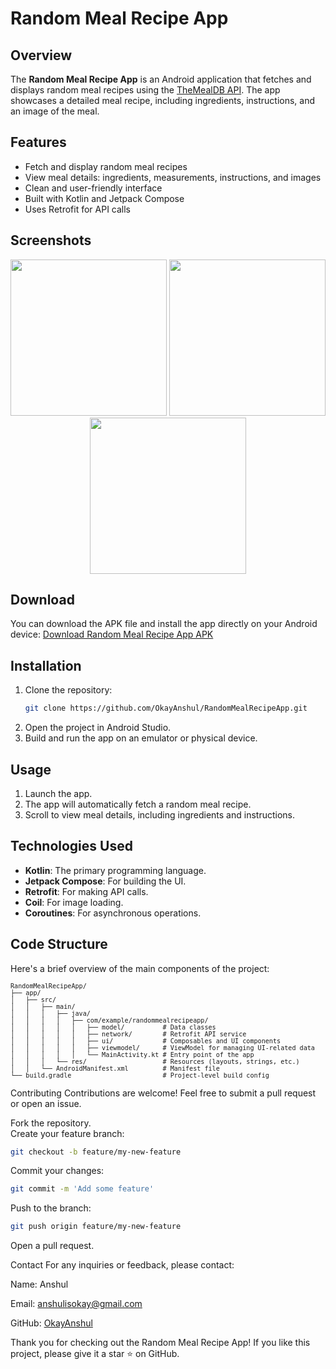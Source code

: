 # Random Meal Recipe App

## Overview
The **Random Meal Recipe App** is an Android application that fetches and displays random meal recipes using the [TheMealDB API](https://www.themealdb.com/api.php). The app showcases a detailed meal recipe, including ingredients, instructions, and an image of the meal.

## Features
- Fetch and display random meal recipes
- View meal details: ingredients, measurements, instructions, and images
- Clean and user-friendly interface
- Built with Kotlin and Jetpack Compose
- Uses Retrofit for API calls

## Screenshots
<p align="center">
  <img src="https://github.com/OkayAnshul/RandomMealRecipeApp/assets/174731765/7e594cbc-2c41-42e5-9ade-b13274933993" width="250">
  <img src="https://github.com/OkayAnshul/RandomMealRecipeApp/assets/174731765/e5659655-f750-4b80-b706-b59699a4c9b0" width="250">
  <img src="https://github.com/OkayAnshul/RandomMealRecipeApp/assets/174731765/e8b6c592-2184-4b1b-93c2-3273ccdab2ee" width="250">
</p>

## Download
You can download the APK file and install the app directly on your Android device:
[Download Random Meal Recipe App APK](https://github.com/OkayAnshul/RandomMealRecipeApp/releases/download/v1.0.0/RandomMealApp.apk.apk)


## Installation
1. Clone the repository:
    ```bash
    git clone https://github.com/OkayAnshul/RandomMealRecipeApp.git
    ```
2. Open the project in Android Studio.
3. Build and run the app on an emulator or physical device.

## Usage
1. Launch the app.
2. The app will automatically fetch a random meal recipe.
3. Scroll to view meal details, including ingredients and instructions.

## Technologies Used
- **Kotlin**: The primary programming language.
- **Jetpack Compose**: For building the UI.
- **Retrofit**: For making API calls.
- **Coil**: For image loading.
- **Coroutines**: For asynchronous operations.

## Code Structure
Here's a brief overview of the main components of the project:

<div style="font-size: 0.85em;">
  
```plaintext
RandomMealRecipeApp/
├── app/
│   ├── src/
│   │   ├── main/
│   │   │   ├── java/
│   │   │   │   ├── com/example/randommealrecipeapp/
│   │   │   │   │   ├── model/          # Data classes
│   │   │   │   │   ├── network/        # Retrofit API service
│   │   │   │   │   ├── ui/             # Composables and UI components
│   │   │   │   │   ├── viewmodel/      # ViewModel for managing UI-related data
│   │   │   │   │   └── MainActivity.kt # Entry point of the app
│   │   │   └── res/                    # Resources (layouts, strings, etc.)
│   │   └── AndroidManifest.xml         # Manifest file
└── build.gradle                        # Project-level build config
 ```
</div>

Contributing
Contributions are welcome! Feel free to submit a pull request or open an issue.

Fork the repository.      
Create your feature branch:
```bash
git checkout -b feature/my-new-feature
```
Commit your changes:
```bash
git commit -m 'Add some feature'
```
Push to the branch:
```bash
git push origin feature/my-new-feature
```
Open a pull request.

Contact
For any inquiries or feedback, please contact:

Name: Anshul

Email: anshulisokay@gmail.com

GitHub: [OkayAnshul](https://github.com/OkayAnshul)

Thank you for checking out the Random Meal Recipe App! If you like this project, please give it a star ⭐️ on GitHub.
